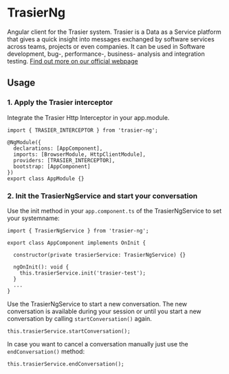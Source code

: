 # TrasierNg

Angular client for the Trasier system. Trasier is a Data as a Service platform that gives a quick insight into messages exchanged by software services across teams, projects or even companies. It can be used in Software development, bug-, performance-, business- analysis and integration testing. [Find out more on our official webpage](https://trasier.com/#/)

## Usage
### 1. Apply the Trasier interceptor
Integrate the Trasier Http Interceptor in your app.module.

```
import { TRASIER_INTERCEPTOR } from 'trasier-ng';

@NgModule({
  declarations: [AppComponent],
  imports: [BrowserModule, HttpClientModule],
  providers: [TRASIER_INTERCEPTOR],
  bootstrap: [AppComponent]
})
export class AppModule {}
```

### 2. Init the TrasierNgService and start your conversation
Use the init method in your ```app.component.ts``` of the TrasierNgService to set your systemname:
```
import { TrasierNgService } from 'trasier-ng';

export class AppComponent implements OnInit {

  constructor(private trasierService: TrasierNgService) {}

  ngOnInit(): void {
    this.trasierService.init('trasier-test');
  }
  ...
}
```

Use the TrasierNgService to start a new conversation. The new conversation is available during your session or until you start a new conversation by calling ```startConversation()``` again.
```
this.trasierService.startConversation();
```

In case you want to cancel a conversation manually just use the ```endConversation()``` method:
```
this.trasierService.endConversation();
```
